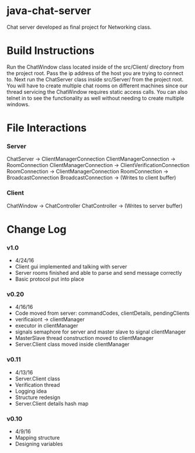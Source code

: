 # java-chat-server
Chat server developed as final project for Networking class.

# Build Instructions
Run the ChatWindow class located inside of the src/Client/ directory from the project root. Pass the ip address of the host you are trying to connect to. Next run the ChatServer class inside src/Server/ from the project root. You will have to create multiple chat rooms on different machines since our thread servicing the ChatWindow requires static access calls. You can also telnet in to see the functionality as well without needing to create multiple windows.

# File Interactions

### Server ###

ChatServer                 ->    ClientManagerConnection
ClientManagerConnection    ->    RoomConnection
ClientManagerConnection    ->    ClientVerificationConnection
RoomConnection             ->    ClientManagerConnection
RoomConnection             ->    BroadcastConnection
BroadcastConnection        ->    (Writes to client buffer)

### Client ###

ChatWindow                 ->    ChatController
ChatController             ->    (Writes to server buffer)

# Change Log

### v1.0 ###

* 4/24/16
* Client gui implemented and talking with server
* Server rooms finished and able to parse and send message correctly
* Basic protocol put into place

### v0.20 ###

* 4/16/16
* Code moved from server: commandCodes, clientDetails, pendingClients
* verificaiont -> clientManager
* executor in clientManager
* signals semaphore for server and master slave to signal clientManager
* MasterSlave thread construction moved to clientManager
* Server.Client class moved inside clientManager

### v0.11 ###

* 4/13/16
* Server.Client class
* Verification thread
* Logging idea
* Structure redesign
* Server.Client details hash map

### v0.10 ###

* 4/9/16
* Mapping structure
* Designing variables
